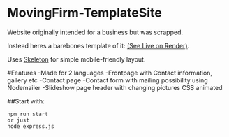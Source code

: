 # MovingFirm-TemplateSite
Website originally intended for a business but was scrapped.

Instead heres a barebones template of it: [(See Live on Render)](https://movingfirm-templatesite.onrender.com/).

Uses [Skeleton](https://github.com/dhg/Skeleton/) for simple mobile-friendly layout.

#Features
-Made for 2 languages
-Frontpage with Contact information, gallery etc
-Contact page
-Contact form with mailing possibility using Nodemailer
-Slideshow page header with changing pictures CSS animated

##Start with:
```
npm run start
or just
node express.js
```

